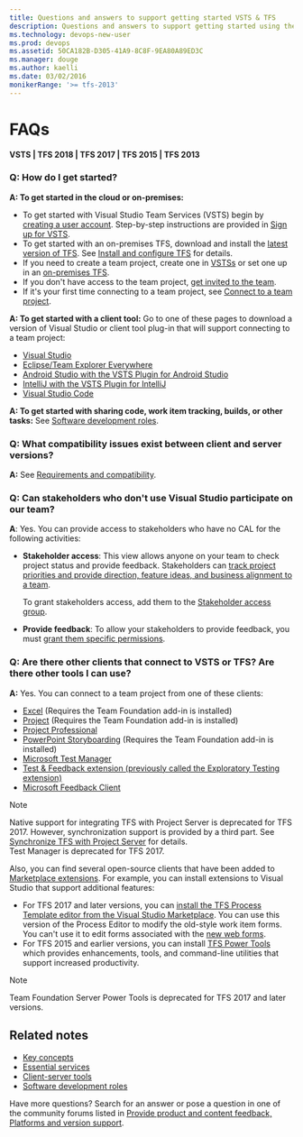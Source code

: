 ```yaml
---
title: Questions and answers to support getting started VSTS & TFS
description: Questions and answers to support getting started using the hosted cloud offering of Visual Studio Team Services (VSTS) or on-premises Team Foundation Server (TFS)  
ms.technology: devops-new-user 
ms.prod: devops
ms.assetid: 50CA182B-D305-41A9-8C8F-9EA80A89ED3C
ms.manager: douge
ms.author: kaelli
ms.date: 03/02/2016
monikerRange: '>= tfs-2013'
---
```



# FAQs

**VSTS | TFS 2018 | TFS 2017 | TFS 2015 | TFS 2013**
 
### Q: How do I get started?

**A: To get started in the cloud or on-premises:** 
- To get started with Visual Studio Team Services (VSTS) begin by [creating a user account](https://visualstudio.microsoft.com/team-services/). Step-by-step instructions are provided in [Sign up for VSTS](../organizations/accounts/create-account-msa-or-work-student.md).  
- To get started with an on-premises TFS, download and install the [latest version of TFS](https://visualstudio.microsoft.com/downloads/). See [Install and configure TFS](/tfs/server/install/get-started) for details.  
- If you need to create a team project, create one in [VSTSs](../organizations/accounts/set-up-vs.md) or set one up in an [on-premises TFS](../organizations/projects/create-project.md).   
- If you don't have access to the team project, [get invited to the team](../organizations/security/add-users-team-project.md).  
- If it's your first time connecting to a team project, see [Connect to a team project](../organizations/projects/connect-to-projects.md).  

**A: To get started with a client tool:** 
Go to one of these pages to download a version of Visual Studio or client tool plug-in that will support connecting to a team project: 
- [Visual Studio](https://visualstudio.microsoft.com/downloads/) 
- [Eclipse/Team Explorer Everywhere](/vsts/java/download-eclipse-plug-in)  
- [Android Studio with the VSTS Plugin for Android Studio](/vsts/java/download-android-studio-plug-in)
- [IntelliJ with the VSTS Plugin for IntelliJ](/vsts/java/download-intellij-plug-in) 
- [Visual Studio Code](/vsts/java/vscode-extension)

**A: To get started with sharing code, work item tracking, builds, or other tasks:** 
See [Software development roles](roles.md).  

### Q: What compatibility issues exist between client and server versions?

 **A:** See [Requirements and compatibility](/tfs/server/requirements).  
 

### Q: Can stakeholders who don't use Visual Studio participate on our team?

 **A**: Yes. You can provide access to stakeholders who have no CAL for the following activities:  

-   **Stakeholder access**: This view allows anyone on your team to check project status and provide feedback. Stakeholders can [track project priorities and provide direction, feature ideas, and business alignment to a team](../organizations/security/get-started-stakeholder.md).  
  
     To grant stakeholders access, add them to the [Stakeholder access group](../organizations/security/change-access-levels.md).  
  
-   **Provide feedback**: To allow your stakeholders to provide feedback, you must [grant them specific permissions](../project/feedback/give-permissions-feedback.md).  
  

### Q: Are there other clients that connect to VSTS or TFS? Are there other tools I can use?

**A:** Yes. You can connect to a team project from one of these clients:  
- [Excel](../work/backlogs/office/bulk-add-modify-work-items-excel.md) (Requires the Team Foundation add-in is installed)  
- [Project](../work/backlogs/office/create-your-backlog-tasks-using-project.md)  (Requires the Team Foundation add-in is installed)  
- [Project Professional](../work/tfs-ps-sync/synchronize-tfs-project-server.md)   
- [PowerPoint Storyboarding](../work/backlogs/office/storyboard-your-ideas-using-powerpoint.md) (Requires the Team Foundation add-in is installed)  
- [Microsoft Test Manager](https://msdn.microsoft.com/library/jj635157.aspx)  
- [Test & Feedback extension (previously called the Exploratory Testing extension)](../test/provide-stakeholder-feedback.md)
- [Microsoft Feedback Client](../project/feedback/give-feedback.md)  

>[!NOTE]  
>Native support for integrating TFS with Project Server is deprecated for TFS 2017. However, synchronization support is provided by a third part. See [Synchronize TFS with Project Server](../work/tfs-ps-sync/sync-ps-tfs.md) for details.  
>Test Manager is deprecated for TFS 2017.   

Also, you can find several open-source clients that have been added to [Marketplace extensions](https://marketplace.visualstudio.com). For example, you can install extensions to Visual Studio that support additional features:  
- For TFS 2017 and later versions, you can [install the TFS Process Template editor from the Visual Studio Marketplace](https://marketplace.visualstudio.com/items?itemName=KarthikBalasubramanianMSFT.TFSProcessTemplateEditor). You can use this version of the Process Editor to modify the old-style work item forms. You can't use it to edit forms associated with the [new web forms](../work/customize/process/new-work-item-experience.md). 
- For TFS 2015 and earlier versions, you can install [TFS Power Tools](https://marketplace.visualstudio.com/items?itemName=TFSPowerToolsTeam.MicrosoftVisualStudioTeamFoundationServer2015Power) which provides enhancements, tools, and command-line utilities that support increased productivity.

> [!NOTE]  
> Team Foundation Server Power Tools is deprecated for TFS 2017 and later versions. 


## Related notes

- [Key concepts](concepts.md)
- [Essential services](services.md)
- [Client-server tools](tools.md)
- [Software development roles](roles.md)


Have more questions? Search for an answer or pose a question in one of the community forums listed in [Provide product and content feedback, Platforms and version support](provide-feedback.md).
